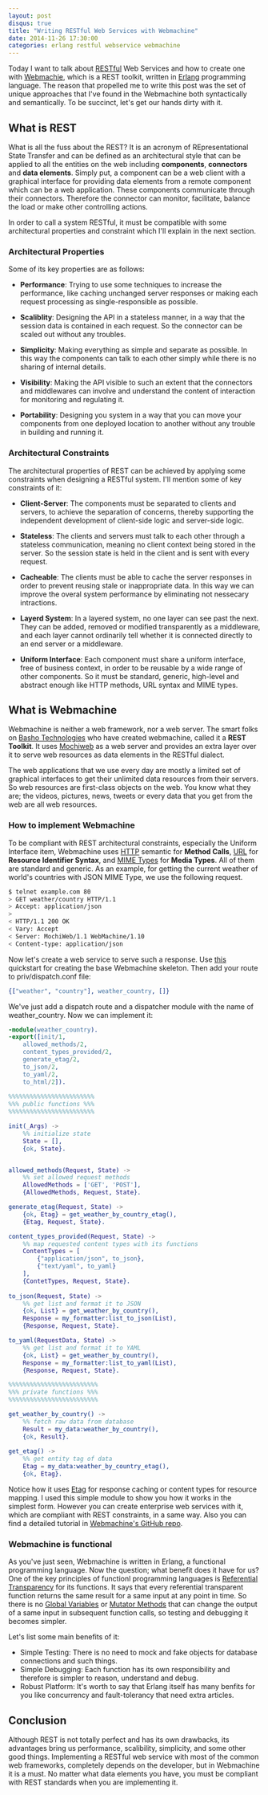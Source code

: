 ```yaml
---
layout: post
disqus: true
title: "Writing RESTful Web Services with Webmachine"
date: 2014-11-26 17:30:00
categories: erlang restful webservice webmachine
---
```


Today I want to talk about [RESTful](https://en.wikipedia.org/wiki/Representational_state_transfer) Web Services and how to create one with [Webmachie](https://github.com/basho/webmachine), which is a REST toolkit, written in [Erlang](https://en.wikipedia.org/wiki/Erlang_(programming_language)) programming language. The reason that propelled me to write this post was the set of unique approaches that I've found in the Webmachine both syntactically and semantically. To be succinct, let's get our hands dirty with it. 

## What is REST
What is all the fuss about the REST? It is an acronym of REpresentational State Transfer and can be defined as an architectural style that can be applied to all the entities on the web including __components__, __connectors__ and __data elements__. Simply put, a component can be a web client with a graphical interface for providing data elements from a remote component which can be a web application. These components communicate through their connectors. Therefore the connector can monitor, facilitate, balance the load or make other controlling actions.

In order to call a system RESTful, it must be compatible with some architectural properties and constraint which I'll explain in the next section.

### Architectural Properties
Some of its key properties are as follows:

- __Performance__: Trying to use some techniques to increase the performance, like caching unchanged server responses or making each request processing as single-responsible as possible.

- __Scaliblity__: Designing the API in a stateless manner, in a way that the session data is contained in each request. So the connector can be scaled out without any troubles.

- __Simplicity__: Making everything as simple and separate as possible. In this way the components can talk to each other simply while there is no sharing of internal details.

- __Visibility__: Making the API visible to such an extent that the connectors and middlewares can involve and understand the content of interaction for monitoring and regulating it.

- __Portability__: Designing you system in a way that you can move your components from one deployed location to another without any trouble in building and running it.

### Architectural Constraints
The architectural properties of REST can be achieved by applying some constraints when designing a RESTful system. I'll mention some of key constraints of it:

- __Client-Server__: The components must be separated to clients and servers, to achieve the separation of concerns, thereby supporting the independent development of client-side logic and server-side logic.

- __Stateless__: The clients and servers must talk to each other through a stateless communication, meaning no client context being stored in the server. So the session state is held in the client and is sent with every request.

- __Cacheable__: The clients must be able to cache the server responses in order to prevent reusing stale or inappropriate data. In this way we can improve the overal system performance by eliminating not nessecary intractions.

- __Layerd System__: In a layered system, no one layer can see past the next. They can be added, removed or modified transparently as a middleware, and each layer cannot ordinarily tell whether it is connected directly to an end server or a middleware.

- __Uniform Interface__: Each component must share a uniform interface, free of business context, in order to be reusable by a wide range of other components. So it must be standard, generic, high-level and abstract enough like HTTP methods, URL syntax and MIME types.

## What is Webmachine
Webmachine is neither a web framework, nor a web server. The smart folks on [Basho Technologies](https://en.wikipedia.org/wiki/Basho_Technologies) who have created webmachine, called it a __REST Toolkit__. It uses [Mochiweb](https://github.com/mochi/mochiweb) as a web server and provides an extra layer over it to serve web resources as data elements in the RESTful dialect.

The web applications that we use every day are mostly a limited set of graphical interfaces to get their unlimited data resources from their servers. So web resources are first-class objects on the web. You know what they are; the videos, pictures, news, tweets or every data that you get from the web are all web resources.

### How to implement Webmachine
To be compliant with REST architectural constraints, especially the Uniform Interface item, Webmachine uses [HTTP](https://en.wikipedia.org/wiki/Hypertext_Transfer_Protocol) semantic for __Method Calls__, [URL](https://en.wikipedia.org/wiki/Uniform_resource_locator) for __Resource Identifier Syntax__, and [MIME Types](https://en.wikipedia.org/wiki/Internet_media_type) for __Media Types__. All of them are standard and generic. As an example, for getting the current weather of world's countries with JSON MIME Type, we use the following request.

```bash
$ telnet example.com 80
> GET weather/country HTTP/1.1
> Accept: application/json
>
< HTTP/1.1 200 OK
< Vary: Accept
< Server: MochiWeb/1.1 WebMachine/1.10
< Content-type: application/json 
```

Now let's create a web service to serve such a response. Use [this](https://github.com/basho/webmachine/wiki/Quickstart) quickstart for creating the base Webmachine skeleton.
Then add your route to priv/dispatch.conf file:

```erlang
{["weather", "country"], weather_country, []}
```

We've just add a dispatch route and a dispatcher module with the name of weather_country. Now we can implement it:

```erlang
-module(weather_country).
-export([init/1,
	allowed_methods/2,
	content_types_provided/2,
	generate_etag/2,
	to_json/2,
	to_yaml/2,
	to_html/2]).
	
%%%%%%%%%%%%%%%%%%%%%%%%
%%% public functions %%%
%%%%%%%%%%%%%%%%%%%%%%%%

init(_Args) ->
	%% initialize state
	State = [],
	{ok, State}.


allowed_methods(Request, State) ->
	%% set allowed request methods
	AllowedMethods = ['GET', 'POST'],
	{AllowedMethods, Request, State}.

generate_etag(Request, State) ->
	{ok, Etag} = get_weather_by_country_etag(),
	{Etag, Request, State}.

content_types_provided(Request, State) ->
	%% map requested content types with its functions
	ContentTypes = [
		{"application/json", to_json},
		{"text/yaml", to_yaml}
	],
	{ContetTypes, Request, State}.
	
to_json(Request, State) ->
	%% get list and format it to JSON
	{ok, List} = get_weather_by_country(),
	Response = my_formatter:list_to_json(List),
	{Response, Request, State}.

to_yaml(RequestData, State) ->
	%% get list and format it to YAML
	{ok, List} = get_weather_by_country(),
	Response = my_formatter:list_to_yaml(List),
	{Response, Request, State}.

%%%%%%%%%%%%%%%%%%%%%%%%%
%%% private functions %%%
%%%%%%%%%%%%%%%%%%%%%%%%%

get_weather_by_country() ->
	%% fetch raw data from database
	Result = my_data:weather_by_country(),
	{ok, Result}.
	
get_etag() ->
	%% get entity tag of data
	Etag = my_data:weather_by_country_etag(),
	{ok, Etag}.
```

Notice how it uses [Etag](https://en.wikipedia.org/wiki/HTTP_ETag) for response caching or content types for resource mapping.
I used this simple module to show you how it works in the simplest form. However you can create enterprise web services with it, which are compliant with REST constraints, in a same way. Also you can find a detailed tutorial in [Webmachine's GitHub repo](https://github.com/basho/webmachine/wiki/Demo).

### Webmachine is functional
As you've just seen, Webmachine is written in Erlang, a functional programming language. Now the question; what benefit does it have for us?
One of the key principles of functionl programming languages is [Referential Transparency](https://en.wikipedia.org/wiki/Referential_transparency_(computer_science)) for its functions. It says that every referential transparent function returns the same result for a same input at any point in time. So there is no [Global Variables](https://en.wikipedia.org/wiki/Global_variable) or [Mutator Methods](https://en.wikipedia.org/wiki/Mutator_method) that can change the output of a same input in subsequent function calls, so testing and debugging it becomes simpler. 

Let's list some main benefits of it:

- Simple Testing: There is no need to mock and fake objects for database connections and such things.
- Simple Debugging: Each function has its own responsibility and therefore is simpler to reason, understand and debug.
- Robust Platform: It's worth to say that Erlang itself has many benfits for you like concurrency and fault-tolerancy that need extra articles.

## Conclusion
Although REST is not totally perfect and has its own drawbacks, its advantages bring us performance, scalibility, simplicity, and some other good things. Implementing a RESTful web service with most of the common web frameworks, completely depends on the developer, but in Webmachine it is a must. No matter what data elements you have, you must be compliant with REST standards when you are implementing it.
